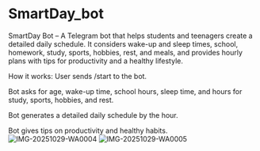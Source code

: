 # SmartDay_bot
SmartDay Bot – A Telegram bot that helps students and teenagers create a detailed daily schedule. It considers wake-up and sleep times, school, homework, study, sports, hobbies, rest, and meals, and provides hourly plans with tips for productivity and a healthy lifestyle.

How it works:
User sends /start to the bot.

Bot asks for age, wake-up time, school hours, sleep time, and hours for study, sports, hobbies, and rest.

Bot generates a detailed daily schedule by the hour.

Bot gives tips on productivity and healthy habits.
![IMG-20251029-WA0004](https://github.com/user-attachments/assets/c2ed22fa-ae11-415c-bf04-07428712f3ac)
![IMG-20251029-WA0005](https://github.com/user-attachments/assets/2545e885-2695-46a0-b9fa-a4e7f101e939)

